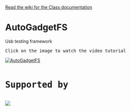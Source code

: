 
[Read the wiki for the Class documentation](https://github.com/ehabhussein/AutoGadgetFS/wiki)

# AutoGadgetFS
Usb testing framework
<pre>
Click on the image to watch the video tutorial
</pre>
[![AutoGadgetFS](https://img.youtube.com/vi/jefrEQvvELw/0.jpg)](https://www.youtube.com/watch?v=jefrEQvvELw)

<pre>
<h1>Supported by</h1>
<img src="https://github.com/ehabhussein/AutoGadgetFS/blob/master/JetBrains.png">
</pre>
